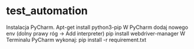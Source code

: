 # test_automation
Instalacja PyCharm.
Apt-get install python3-pip
W PyCharm dodaj nowego env (dolny prawy róg -> Add interpreter)
pip install webdriver-manager
W Terminalu PyCharm wykonaj: pip install -r requirement.txt 

